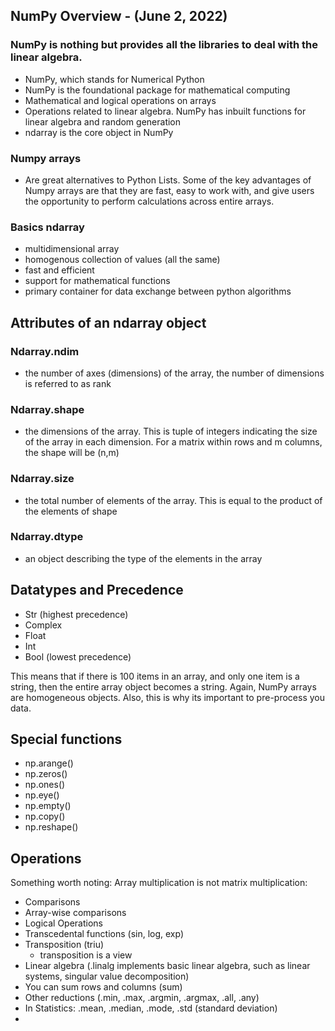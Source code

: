 ## NumPy Overview - (June 2, 2022)

### NumPy is nothing but provides all the libraries to deal with the linear algebra.
- NumPy, which stands for Numerical Python
- NumPy is the foundational package for mathematical computing
- Mathematical and logical operations on arrays
- Operations related to linear algebra. NumPy has inbuilt functions for
linear algebra and random generation
- ndarray is the core object in NumPy

### Numpy arrays 
- Are great alternatives to Python Lists. Some of the key advantages of Numpy arrays are that they are fast, 
easy to work with, and give users the opportunity to perform calculations across entire arrays.

### Basics ndarray
- multidimensional array
- homogenous collection of values (all the same)
- fast and efficient
- support for mathematical functions
- primary container for data exchange between python algorithms

## Attributes of an ndarray object
### Ndarray.ndim
- the number of axes (dimensions) of the array, the
number of dimensions is referred to as rank
### Ndarray.shape 
- the dimensions of the array. This is tuple of integers indicating the size of the array in each dimension. For a matrix within
rows and m columns, the shape will be (n,m)
### Ndarray.size 
- the total number of elements of the array. This is equal to the product of the elements of shape

### Ndarray.dtype
- an object describing the type of the elements in the array

## Datatypes and Precedence
- Str (highest precedence)
- Complex
- Float
- Int
- Bool (lowest precedence)<br>

This means that if there is 100 items in an array, and only one item is a string, then the entire array object 
becomes a string. Again, NumPy arrays are homogeneous objects. Also, this is why its important to pre-process you data. 

## Special functions
- np.arange()
- np.zeros()
- np.ones()
- np.eye()
- np.empty()
- np.copy()
- np.reshape()

## Operations

Something worth noting: Array multiplication is not matrix multiplication:

- Comparisons
- Array-wise comparisons
- Logical Operations
- Transcedental functions (sin, log, exp)
- Transposition (triu)
  - transposition is a view
- Linear algebra (.linalg implements basic linear algebra, such as linear systems, singular value decomposition)
- You can sum rows and columns (sum)
- Other reductions (.min, .max, .argmin, .argmax, .all, .any)
- In Statistics: .mean, .median, .mode, .std (standard deviation)
- 
